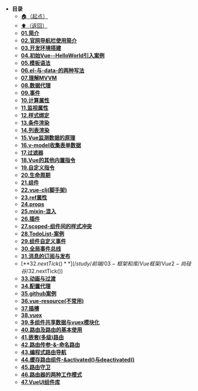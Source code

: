 * **目录**
  * [🏠（起点）](/study/README)
  * [⬆️（返回）](/study/前端\03-框架和库\Vue框架/README)
  * [**01.简介**](/study/前端/03-框架和库/Vue框架/Vue2-尚硅谷/01.简介)
  * [**02.官网导航栏使用简介**](/study/前端/03-框架和库/Vue框架/Vue2-尚硅谷/02.官网导航栏使用简介)
  * [**03.开发环境搭建**](/study/前端/03-框架和库/Vue框架/Vue2-尚硅谷/03.开发环境搭建)
  * [**04.初始Vue--HelloWorld引入案例**](/study/前端/03-框架和库/Vue框架/Vue2-尚硅谷/04.初始Vue--HelloWorld引入案例)
  * [**05.模板语法**](/study/前端/03-框架和库/Vue框架/Vue2-尚硅谷/05.模板语法)
  * [**06.el-与-data-的两种写法**](/study/前端/03-框架和库/Vue框架/Vue2-尚硅谷/06.el-与-data-的两种写法)
  * [**07.理解MVVM**](/study/前端/03-框架和库/Vue框架/Vue2-尚硅谷/07.理解MVVM)
  * [**08.数据代理**](/study/前端/03-框架和库/Vue框架/Vue2-尚硅谷/08.数据代理)
  * [**09.事件**](/study/前端/03-框架和库/Vue框架/Vue2-尚硅谷/09.事件)
  * [**10.计算属性**](/study/前端/03-框架和库/Vue框架/Vue2-尚硅谷/10.计算属性)
  * [**11.监视属性**](/study/前端/03-框架和库/Vue框架/Vue2-尚硅谷/11.监视属性)
  * [**12.样式绑定**](/study/前端/03-框架和库/Vue框架/Vue2-尚硅谷/12.样式绑定)
  * [**13.条件渲染**](/study/前端/03-框架和库/Vue框架/Vue2-尚硅谷/13.条件渲染)
  * [**14.列表渲染**](/study/前端/03-框架和库/Vue框架/Vue2-尚硅谷/14.列表渲染)
  * [**15.Vue监测数据的原理**](/study/前端/03-框架和库/Vue框架/Vue2-尚硅谷/15.Vue监测数据的原理)
  * [**16.v-model收集表单数据**](/study/前端/03-框架和库/Vue框架/Vue2-尚硅谷/16.v-model收集表单数据)
  * [**17.过滤器**](/study/前端/03-框架和库/Vue框架/Vue2-尚硅谷/17.过滤器)
  * [**18.Vue的其他内置指令**](/study/前端/03-框架和库/Vue框架/Vue2-尚硅谷/18.Vue的其他内置指令)
  * [**19.自定义指令**](/study/前端/03-框架和库/Vue框架/Vue2-尚硅谷/19.自定义指令)
  * [**20.生命周期**](/study/前端/03-框架和库/Vue框架/Vue2-尚硅谷/20.生命周期)
  * [**21.组件**](/study/前端/03-框架和库/Vue框架/Vue2-尚硅谷/21.组件)
  * [**22.vue-cli(脚手架)**](/study/前端/03-框架和库/Vue框架/Vue2-尚硅谷/22.vue-cli(脚手架))
  * [**23.ref属性**](/study/前端/03-框架和库/Vue框架/Vue2-尚硅谷/23.ref属性)
  * [**24.props**](/study/前端/03-框架和库/Vue框架/Vue2-尚硅谷/24.props)
  * [**25.mixin-混入**](/study/前端/03-框架和库/Vue框架/Vue2-尚硅谷/25.mixin-混入)
  * [**26.插件**](/study/前端/03-框架和库/Vue框架/Vue2-尚硅谷/26.插件)
  * [**27.scoped-组件间的样式冲突**](/study/前端/03-框架和库/Vue框架/Vue2-尚硅谷/27.scoped-组件间的样式冲突)
  * [**28.TodoList-案例**](/study/前端/03-框架和库/Vue框架/Vue2-尚硅谷/28.TodoList-案例)
  * [**29.组件自定义事件**](/study/前端/03-框架和库/Vue框架/Vue2-尚硅谷/29.组件自定义事件)
  * [**30.全局事件总线**](/study/前端/03-框架和库/Vue框架/Vue2-尚硅谷/30.全局事件总线)
  * [**31.消息的订阅与发布**](/study/前端/03-框架和库/Vue框架/Vue2-尚硅谷/31.消息的订阅与发布)
  * [**32.$nextTick()**](/study/前端/03-框架和库/Vue框架/Vue2-尚硅谷/32.$nextTick())
  * [**33.动画与过渡**](/study/前端/03-框架和库/Vue框架/Vue2-尚硅谷/33.动画与过渡)
  * [**34.配置代理**](/study/前端/03-框架和库/Vue框架/Vue2-尚硅谷/34.配置代理)
  * [**35.github案例**](/study/前端/03-框架和库/Vue框架/Vue2-尚硅谷/35.github案例)
  * [**36.vue-resource(不常用)**](/study/前端/03-框架和库/Vue框架/Vue2-尚硅谷/36.vue-resource(不常用))
  * [**37.插槽**](/study/前端/03-框架和库/Vue框架/Vue2-尚硅谷/37.插槽)
  * [**38.vuex**](/study/前端/03-框架和库/Vue框架/Vue2-尚硅谷/38.vuex)
  * [**39.多组件共享数据与vuex模块化**](/study/前端/03-框架和库/Vue框架/Vue2-尚硅谷/39.多组件共享数据与vuex模块化)
  * [**40.路由及路由的基本使用**](/study/前端/03-框架和库/Vue框架/Vue2-尚硅谷/40.路由及路由的基本使用)
  * [**41.嵌套(多级)路由**](/study/前端/03-框架和库/Vue框架/Vue2-尚硅谷/41.嵌套(多级)路由)
  * [**42.路由传参-&-命名路由**](/study/前端/03-框架和库/Vue框架/Vue2-尚硅谷/42.路由传参-&-命名路由)
  * [**43.编程式路由导航**](/study/前端/03-框架和库/Vue框架/Vue2-尚硅谷/43.编程式路由导航)
  * [**44.缓存路由组件-&activated()与deactivated()**](/study/前端/03-框架和库/Vue框架/Vue2-尚硅谷/44.缓存路由组件-&activated()与deactivated())
  * [**45.路由守卫**](/study/前端/03-框架和库/Vue框架/Vue2-尚硅谷/45.路由守卫)
  * [**46.路由器的两种工作模式**](/study/前端/03-框架和库/Vue框架/Vue2-尚硅谷/46.路由器的两种工作模式)
  * [**47.VueUI组件库**](/study/前端/03-框架和库/Vue框架/Vue2-尚硅谷/47.VueUI组件库)